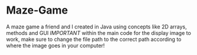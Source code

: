 # Maze-Game
A maze game a friend and I created in Java using concepts like 2D arrays, methods and GUI
*IMPORTANT* within the main code for the display image to work, make sure to change the file path to the correct path according to where the image goes in your computer!
